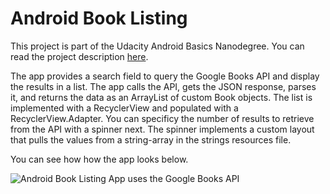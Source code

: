 # Android Book Listing

This project is part of the Udacity Android Basics Nanodegree. You can read the project description [here](https://github.com/udacity/Project-Descriptions-for-Review/blob/master/Beginner%20Android/Book_Listing.md).

The app provides a search field to query the Google Books API and display the results in a list. The app calls the API, gets the JSON response, parses it, and returns the data as an ArrayList of custom Book objects. The list is implemented with a RecyclerView and populated with a RecyclerView.Adapter. You can specificy the number of results to retrieve from the API with a spinner next. The spinner implements a custom layout that pulls the values from a string-array in the strings resources file.

You can see how how the app looks below.

![Android Book Listing App uses the Google Books API](http://throw.rocks/android-projects/book-listing/book-listing.png)
